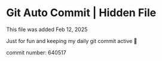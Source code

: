 # Git Auto Commit | Hidden File

This file was added Feb 12, 2025

Just for fun and keeping my daily git commit active 🤪

commit number: 640517
